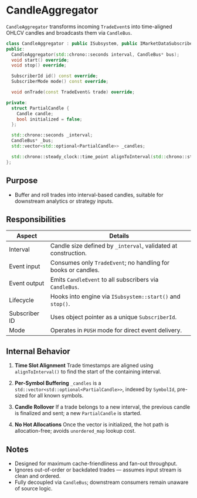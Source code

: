 # CandleAggregator

`CandleAggregator` transforms incoming `TradeEvent`s into time-aligned OHLCV candles and broadcasts them via `CandleBus`.

```cpp
class CandleAggregator : public ISubsystem, public IMarketDataSubscriber {
public:
  CandleAggregator(std::chrono::seconds interval, CandleBus* bus);
  void start() override;
  void stop() override;

  SubscriberId id() const override;
  SubscriberMode mode() const override;

  void onTrade(const TradeEvent& trade) override;

private:
  struct PartialCandle {
    Candle candle;
    bool initialized = false;
  };

  std::chrono::seconds _interval;
  CandleBus* _bus;
  std::vector<std::optional<PartialCandle>> _candles;

  std::chrono::steady_clock::time_point alignToInterval(std::chrono::steady_clock::time_point tp);
};
```

## Purpose

* Buffer and roll trades into interval-based candles, suitable for downstream analytics or strategy inputs.

## Responsibilities

| Aspect        | Details                                                        |
| ------------- | -------------------------------------------------------------- |
| Interval      | Candle size defined by `_interval`, validated at construction. |
| Event input   | Consumes only `TradeEvent`; no handling for books or candles.  |
| Event output  | Emits `CandleEvent` to all subscribers via `CandleBus`.        |
| Lifecycle     | Hooks into engine via `ISubsystem::start()` and `stop()`.      |
| Subscriber ID | Uses object pointer as a unique `SubscriberId`.                |
| Mode          | Operates in `PUSH` mode for direct event delivery.             |

## Internal Behavior

1. **Time Slot Alignment**
   Trade timestamps are aligned using `alignToInterval()` to find the start of the containing interval.

2. **Per-Symbol Buffering**
   `_candles` is a `std::vector<std::optional<PartialCandle>>`, indexed by `SymbolId`, pre-sized for all known symbols.

3. **Candle Rollover**
   If a trade belongs to a new interval, the previous candle is finalized and sent; a new `PartialCandle` is started.

4. **No Hot Allocations**
   Once the vector is initialized, the hot path is allocation-free; avoids `unordered_map` lookup cost.

## Notes

* Designed for maximum cache-friendliness and fan-out throughput.
* Ignores out-of-order or backdated trades — assumes input stream is clean and ordered.
* Fully decoupled via `CandleBus`; downstream consumers remain unaware of source logic.
